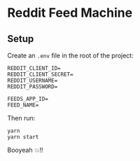 # Reddit Feed Machine


## Setup

Create an `.env` file in the root of the project:

```
REDDIT_CLIENT_ID=
REDDIT_CLIENT_SECRET=
REDDIT_USERNAME=
REDDIT_PASSWORD=

FEEDS_APP_ID=
FEED_NAME=
```

Then run:

```
yarn
yarn start
```

Booyeah 💥!!